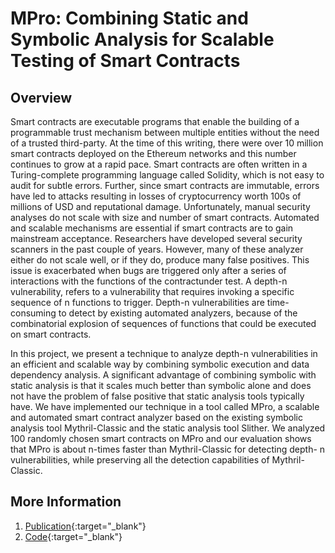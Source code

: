 # MPro: Combining Static and Symbolic Analysis for Scalable Testing of Smart Contracts


## Overview
Smart contracts are executable programs that enable the building of a programmable trust mechanism between multiple entities without the need of a trusted third-party. At the time of this writing, there were over 10 million smart contracts deployed on the Ethereum networks and this number continues to grow at a rapid pace. Smart contracts are often written in a Turing-complete programming language called Solidity, which is not easy to audit for subtle errors. Further, since smart contracts are immutable, errors have led to attacks resulting in losses of cryptocurrency worth 100s of millions of USD and reputational damage. Unfortunately, manual security analyses do not scale with size and number of smart contracts. Automated and scalable mechanisms are essential if smart contracts are to gain mainstream acceptance. Researchers have developed several security scanners in the past couple of years. However, many of these analyzer either do not scale well, or if they do, produce many false positives. This issue is exacerbated when bugs are triggered only after a series of interactions with the functions of the contractunder test. A depth-n vulnerability, refers to a vulnerability that requires invoking a specific sequence of n functions to trigger. Depth-n vulnerabilities are time-consuming to detect by existing automated analyzers, because of the combinatorial explosion of sequences of functions that could be executed on smart contracts.


In this project, we present a technique to analyze depth-n vulnerabilities in an efficient and scalable way by combining symbolic execution and data dependency analysis. A significant advantage of combining symbolic with static analysis is that it scales much better than symbolic alone and does not have the problem of false positive that static analysis tools typically have. We have implemented our technique in a tool called MPro, a scalable and automated smart contract analyzer based on the existing symbolic analysis tool Mythril-Classic and the static analysis tool Slither. We analyzed 100 randomly chosen smart contracts on MPro and our evaluation shows that MPro is about n-times faster than Mythril-Classic for detecting depth- n vulnerabilities, while preserving all the detection capabilities of Mythril-Classic.


## More Information
1. [Publication](https://arxiv.org/pdf/1911.00570.pdf){:target="_blank"}
2. [Code](https://github.com/QuanZhang-William/M-Pro){:target="_blank"}

